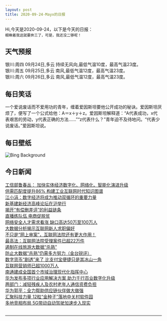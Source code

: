 ```yaml
---
layout: post
title: 2020-09-24-Mayx的日报
---
```


Hi,今天是2020-09-24，以下是今天的日报：<br><small>
眼瞅着我这就要奔三了，可是，我还没二够呢！</small><!--more-->
## 天气预报
银川:周四 09月24日,多云 持续无风向,最低气温10度，最高气温23度。<br>银川:周五 09月25日,多云 南风,最低气温12度，最高气温23度。<br>银川:周六 09月26日,多云 南风,最低气温12度，最高气温23度。
## 每日笑话
一个爱说废话而不爱用功的青年，缠着爱因斯坦要他公开成功的秘诀。爱因斯坦厌烦了，便写了一个公式给他：A＝x＋y＋z。爱因斯坦解释道：“A代表成功，x代表艰苦的劳动，y代表正确的方法……”“z代表什么？”青年迫不及待地问。“代表少说废话。”爱因斯坦说。
## 每日壁纸
![Bing Background](https://cn.bing.com/th?id=OHR.GoldenGinkgo_EN-US3839968097_1920x1080.jpg&rf=LaDigue_1920x1080.jpg&pid=hp "Golden ginkgo leaves at Xuanwu Lake Park in Nanjing, Jiangsu province, China (© SIPA Asia/ZUMA Wire/Alamy)")
## 今日新闻

[工信部鲁春丛： 加快实体经济数字化、网络化、智能化演进升级](http://it.people.com.cn/n1/2020/0923/c1009-31872414.html)   
[供需匹配度提升86% 构建工业互联网时代知识图谱](http://it.people.com.cn/n1/2020/0924/c1009-31873273.html)   
[江小涓：数字经济将成为推动双循环的重要力量](http://it.people.com.cn/n1/2020/0924/c1009-31873278.html)   
[新基建新经济高峰论坛在沪举行](http://it.people.com.cn/n1/2020/0924/c1009-31873290.html)   
[揭开“有偿删差评”的利益链条](http://it.people.com.cn/n1/2020/0924/c1009-31873284.html)   
[直播练队伍 电商促脱贫](http://it.people.com.cn/n1/2020/0924/c1009-31873282.html)   
[网络安全人才需求看涨 缺口高达50万至100万人](http://it.people.com.cn/n1/2020/0924/c1009-31873077.html)   
[大数据分析揭示互联网新人求职偏好](http://it.people.com.cn/n1/2020/0924/c1009-31873203.html)   
[不只是“网上审案”，互联网法院还有更大作用！](http://it.people.com.cn/n1/2020/0924/c1009-31873242.html)   
[最高法：互联网法院受理案件已超22万件](http://it.people.com.cn/n1/2020/0924/c1009-31873231.html)   
[遏制在线旅游大数据“杀熟”](http://it.people.com.cn/n1/2020/0924/c1009-31873288.html)   
[防止大数据“杀熟”仍需多方努力（金台锐评）](http://it.people.com.cn/n1/2020/0924/c1009-31873283.html)   
[数字货币“剧透”来了 比支付宝便捷只是其冰山一角](http://it.people.com.cn/n1/2020/0924/c1009-31873213.html)   
[互联网营销师已超1000万人](http://it.people.com.cn/n1/2020/0924/c1009-31872763.html)   
[南通建成全国首个市域治理现代化指挥中心](http://it.people.com.cn/n1/2020/0923/c1009-31872383.html)   
[华为发布多项行业应用解决方案 助力千行百业数字化升级](http://it.people.com.cn/n1/2020/0923/c1009-31872245.html)   
[两部门：减轻残疾人及农村老年人通信资费负担](http://it.people.com.cn/n1/2020/0923/c1009-31872151.html)   
[华为郭平：全力帮助供应链伙伴做大做强](http://it.people.com.cn/n1/2020/0923/c1009-31872136.html)   
[汇聚科技力量 12粒“金种子”落地中关村软件园](http://it.people.com.cn/n1/2020/0923/c1009-31872081.html)   
[多地竞相布局 5G带动自动驾驶加速步入现实](http://it.people.com.cn/n1/2020/0923/c1009-31872013.html)   
<br />

***

<small></small>
